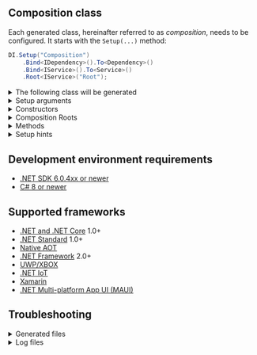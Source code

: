 ## Composition class

Each generated class, hereinafter referred to as _composition_, needs to be configured. It starts with the `Setup(...)` method:

```c#
DI.Setup("Composition")
    .Bind<IDependency>().To<Dependency>()
    .Bind<IService>().To<Service>()
    .Root<IService>("Root");
```

<details>
<summary>The following class will be generated</summary>

```c#
partial class Composition
{
    public Composition() { }

    internal Composition(Composition parent) { }

    public IService Root
    {
        get
        {
            return new Service(new Dependency());
        }
    }

    public T Resolve<T>()  { ... }

    public T Resolve<T>(object? tag)  { ... }

    public object Resolve(System.Type type) { ... }

    public object Resolve(System.Type type, object? tag) { ... }
}
```

</details>

<details>
<summary>Setup arguments</summary>

The first parameter is used to specify the name of the composition class. All setups with the same name will be combined to create one composition class. In addition, this name may contain a namespace, for example for `Sample.Composition` the composition class is generated:

```c#
namespace Sample
{
    partial class Composition
    {
        ...
    }
}
```

The second optional parameter can have several values to determine the kind of composition.

### CompositionKind.Public

This is the default value. If this value is specified, a composition class will be created.

### CompositionKind.Internal

If this value is specified, the class will not be generated, but this setup can be used for others as a base. For example:

```c#
DI.Setup("BaseComposition", CompositionKind.Internal)
    .Bind<IDependency>().To<Dependency>();

DI.Setup("Composition").DependsOn("BaseComposition")
    .Bind<IService>().To<Service>();    
```

When the composition _CompositionKind.Public_ flag is set in the composition setup, it can also be the base composition for others like in the example above.

### CompositionKind.Global

If this value is specified, no composition class will be created, but this setup is the base for all setups in the current project, and `DependsOn(...)` is not required.

</details>

<details>
<summary>Constructors</summary>

### Default constructor

Everything is quite banal, this constructor simply initializes the internal state.

### Argument constructor

It replaces the default constructor and is only created if at least one argument is provided. For example:

```c#
DI.Setup("Composition")
    .Arg<string>("name")
    .Arg<int>("id")
    ...
```

In this case, the argument constructor looks like this:

```c#
public Composition(string name, int id) { ... }
```

and default constructor is missing.

### Child constructor

This constructor is always available and is used to create a child composition based on the parent composition:

```c#
var parentComposition = new Composition();
var childComposition = new Composition(parentComposition); 
```

The child composition inherits the state of the parent composition in the form of arguments and singleton objects. States are copied, and compositions are completely independent, except when calling the _Dispose()_ method on the parent container before disposing of the child container, because the child container can use singleton objects created before it was created.

</details>

<details>
<summary>Composition Roots</summary>

To be able to quickly and conveniently create an object graph, a set of properties is generated. These properties are called compositions roots here. The type of the property is the type of a root object created by the composition. Accordingly, each access to the property leads to the creation of a composition with the root element of this type.

### Public Roots

To be able to use a specific composition root, that root must be explicitly defined by the _Root_ method with a specific name and type:

```c#
DI.Setup("Composition")
    .Bind<IService>().To<Service>()
    .Root<IService>("MyService");
```

In this case, the property for type _IService_ will be named _MyService_ and will be available for direct use. The result of its use will be the creation of a composition of objects with a root of type _IService_:

```c#
public IService MyService
{
    get
    { 
        ...
        return new Service(...);
    }
}
```

This is [recommended way](https://blog.ploeh.dk/2011/07/28/CompositionRoot/) to create a composition root. A composition class can contain any number of roots.

### Private Roots

When the root name is empty, a private composition root is created. This root is used in these _Resolve_ methods in the same way as public roots. For example:

```c#
DI.Setup("Composition")
    .Bind<IService>().To<Service>()
    .Root<IService>();
```

```c#
private IService Root1ABB3D0
{
    get { ... }
}
```

These properties have a random name and a private accessor and cannot be used directly from code. Don't try to use them. Private composition roots can be resolved by the _Resolve_ methods.

</details>

<details>
<summary>Methods</summary>

### Resolve

By default a set of four _Resolve_ methods are generated:

```c#
public T Resolve<T>() { ... }

public T Resolve<T>(object? tag) { ... }

public object Resolve(Type type) { ... }

public object Resolve(Type type, object? tag) { ... }
```

These methods can resolve public composition roots as well as private roots and are useful when using the [Service Locator](https://martinfowler.com/articles/injection.html) approach when the code resolves composition roots in place:

```c#
var composition = new Composition();

composition.Resolve<IService>();
```

This is [not recommended](https://blog.ploeh.dk/2010/02/03/ServiceLocatorisanAnti-Pattern/) way to create composition roots. To control the generation of these methods, see the _Resolve_ hint.

### Dispose

Provides a mechanism for releasing unmanaged resources. This method is only generated if the composition contains at least one singleton object that implements the [IDisposable](https://learn.microsoft.com/en-us/dotnet/api/system.idisposable) interface. To dispose of all created singleton objects, call the composition `Dispose()` method:

```c#
using(var composition = new Composition())
{
    ...
}
```

</details>

<details>
<summary>Setup hints</summary>

## Setup hints

Setup hints are comments before method _Setup_ in the form ```hint = value``` that are used to fine-tune code generation. For example:

```c#
// Resolve = Off
// ThreadSafe = Off
// ToString = On
DI.Setup("Composition")
    ...
```

| Hint                                                                                                                               | Default | C# version |
|------------------------------------------------------------------------------------------------------------------------------------|---------|------------|
| [Resolve](#Resolve-Hint)                                                                                                           | On      |            |
| [OnInstanceCreation](#OnInstanceCreation-Hint)                                                                                     | Off     | 9.0        |
| [OnInstanceCreationImplementationTypeNameRegularExpression](#OnInstanceCreationImplementationTypeNameRegularExpression-Hint)       | .+      |            |
| [OnInstanceCreationTagRegularExpression](#OnInstanceCreationTagRegularExpression-Hint)                                             | .+      |            |
| [OnInstanceCreationLifetimeRegularExpression](#OnInstanceCreationLifetimeRegularExpression-Hint)                                   | .+      |            |
| [OnDependencyInjection](#OnDependencyInjection-Hint)                                                                               | Off     | 9.0        |
| [OnDependencyInjectionImplementationTypeNameRegularExpression](#OnDependencyInjectionImplementationTypeNameRegularExpression-Hint) | .+      |            |
| [OnDependencyInjectionContractTypeNameRegularExpression](#OnDependencyInjectionContractTypeNameRegularExpression-Hint)             | .+      |            |
| [OnDependencyInjectionTagRegularExpression](#OnDependencyInjectionTagRegularExpression-Hint)                                       | .+      |            |
| [OnDependencyInjectionLifetimeRegularExpression](#OnDependencyInjectionLifetimeRegularExpression-Hint)                             | .+      |            |
| [OnCannotResolve](#OnCannotResolve-Hint)                                                                                           | Off     | 9.0        |
| [OnCannotResolveContractTypeNameRegularExpression](#OnCannotResolveContractTypeNameRegularExpression-Hint)                         | .+      |            |
| [OnCannotResolveTagRegularExpression](#OnCannotResolveTagRegularExpression-Hint)                                                   | .+      |            |
| [OnCannotResolveLifetimeRegularExpression](#OnCannotResolveLifetimeRegularExpression-Hint)                                         | .+      |            |
| [ToString](#ToString-Hint)                                                                                                         | Off     |            |
| [ThreadSafe](#ThreadSafe-Hint)                                                                                                     | On      |            |

### Resolve Hint

Determine whether to generate [_Resolve_ methods](#resolve-methods). By default a set of four _Resolve_ methods are generated. Set this hint to _Off_ to disable the generation of resolve methods. This will reduce class composition generation time and no [private composition roots](#Private-Roots) will be generated in this case. The composition will be tiny and will only have [public roots](#Public-Roots). When the _Resolve_ hint is disabled, only the public root properties are available, so be sure to define them explicitly with the `Root<T>(...)` method.

### OnInstanceCreation Hint

Determine whether to generate partial _OnInstanceCreation_ method. This partial method is not generated by default. This can be useful, for example, for logging:

```c#
internal partial class Composition
{
    partial void OnInstanceCreation<T>(ref T value, object? tag, object lifetime)            
    {
        Console.WriteLine($"'{typeof(T)}'('{tag}') created.");            
    }
}
```

You can also replace the created instance of type `T`, where `T` is actually type of created instance. To minimize the performance penalty when calling _OnInstanceCreation_, use the three related hints below.

### OnInstanceCreationImplementationTypeNameRegularExpression Hint

It is a regular expression to filter by the instance type name. This hint is useful when _OnInstanceCreation_ is in the _On_ state and you want to limit the set of types for which the method _OnInstanceCreation_ will be called.

### OnInstanceCreationTagRegularExpression Hint

It is a regular expression to filter by the _tag_. This hint is useful also when _OnInstanceCreation_ is in the _On_ state and you want to limit the set of _tag_ for which the method _OnInstanceCreation_ will be called.

### OnInstanceCreationLifetimeRegularExpression Hint

It is a regular expression to filter by the _lifetime_. This hint is useful also when _OnInstanceCreation_ is in the _On_ state and you want to limit the set of _lifetime_ for which the method _OnInstanceCreation_ will be called.

### OnDependencyInjection Hint

Determine whether to generate partial _OnDependencyInjection_ method to control of dependency injection. This partial method is not generated by default. It cannot have an empty body due to the return value. It must be overridden when generated. This can be useful, for example, for [interception](#Interception).

```c#
// OnDependencyInjection = On
// OnDependencyInjectionContractTypeNameRegularExpression = ICalculator[\d]{1}
// OnDependencyInjectionTagRegularExpression = Abc
DI.Setup("Composition")
    ...
```

To minimize the performance penalty when calling _OnDependencyInjection_, use the three related hints below.

### OnDependencyInjectionImplementationTypeNameRegularExpression Hint

It is a regular expression to filter by the instance type name. This hint is useful when _OnDependencyInjection_ is in the _On_ state and you want to limit the set of types for which the method _OnDependencyInjection_ will be called.

### OnDependencyInjectionContractTypeNameRegularExpression Hint

It is a regular expression to filter by the resolving type name. This hint is useful also when _OnDependencyInjection_ is in the _On_ state and you want to limit the set of resolving types for which the method _OnDependencyInjection_ will be called.

### OnDependencyInjectionTagRegularExpression Hint

It is a regular expression to filter by the _tag_. This hint is useful also when _OnDependencyInjection_ is in the _On_ state and you want to limit the set of _tag_ for which the method _OnDependencyInjection_ will be called.

### OnDependencyInjectionLifetimeRegularExpression Hint

It is a regular expression to filter by the _lifetime_. This hint is useful also when _OnDependencyInjection_ is in the _On_ state and you want to limit the set of _lifetime_ for which the method _OnDependencyInjection_ will be called.

### OnCannotResolve Hint

Determine whether to generate a partial `OnCannotResolve<T>(...)` method to handle a scenario where an instance which cannot be resolved. This partial method is not generated by default. It cannot have an empty body due to the return value. It must be overridden on creation.

```c#
// OnCannotResolve = On
// OnCannotResolveContractTypeNameRegularExpression = string|DateTime
// OnDependencyInjectionTagRegularExpression = null
DI.Setup("Composition")
    ...
```

To avoid missing bindings by mistake, use the two related hints below.

### OnCannotResolveContractTypeNameRegularExpression Hint

It is a regular expression to filter by the resolving type name. This hint is useful also when _OnCannotResolve_ is in the _On_ state and you want to limit the set of resolving types for which the method _OnCannotResolve_ will be called.

### OnCannotResolveTagRegularExpression Hint

It is a regular expression to filter by the _tag_. This hint is useful also when _OnCannotResolve_ is in the _On_ state and you want to limit the set of _tag_ for which the method _OnCannotResolve_ will be called.

### OnCannotResolveLifetimeRegularExpression Hint

It is a regular expression to filter by the _lifetime_. This hint is useful also when _OnCannotResolve_ is in the _On_ state and you want to limit the set of _lifetime_ for which the method _OnCannotResolve_ will be called.

### ToString Hint

Determine if the _ToString()_ method should be generated. This method provides a text-based class diagram in the format [mermaid](https://mermaid.js.org/). To see this diagram, just call the ToString method and copy the text to [this site](https://mermaid.live/).

```c#
// ToString = On
DI.Setup("Composition")
    .Bind<IService>().To<Service>()
    .Root<IService>("MyService");
    
var composition = new Composition();
string classDiagram = composition.ToString(); 
```

### ThreadSafe Hint

This hint determines whether object composition will be created in a thread-safe manner. This hint is _On_ by default. It is good practice not to use threads when creating an object graph, in which case this hint can be turned off, which will lead to a slight increase in performance.

```c#
// ThreadSafe = Off
DI.Setup("Composition")
    .Bind<IService>().To<Service>()
    .Root<IService>("MyService");
```

</details>

## Development environment requirements

- [.NET SDK 6.0.4xx or newer](https://dotnet.microsoft.com/download/dotnet/6.0)
- [C# 8 or newer](https://docs.microsoft.com/en-us/dotnet/csharp/whats-new/csharp-version-history#c-version-80)

## Supported frameworks

- [.NET and .NET Core](https://docs.microsoft.com/en-us/dotnet/core/) 1.0+
- [.NET Standard](https://docs.microsoft.com/en-us/dotnet/standard/net-standard) 1.0+
- [Native AOT](https://learn.microsoft.com/en-us/dotnet/core/deploying/native-aot/)
- [.NET Framework](https://docs.microsoft.com/en-us/dotnet/framework/) 2.0+
- [UWP/XBOX](https://docs.microsoft.com/en-us/windows/uwp/index)
- [.NET IoT](https://dotnet.microsoft.com/apps/iot)
- [Xamarin](https://dotnet.microsoft.com/apps/xamarin)
- [.NET Multi-platform App UI (MAUI)](https://docs.microsoft.com/en-us/dotnet/maui/)

## Troubleshooting

<details>
<summary>Generated files</summary>

You can set build properties to save the generated file and control where the generated files are stored. In a project file, add the <EmitCompilerGeneratedFiles> element to a <PropertyGroup>, and set its value to true. Build your project again. Now, the generated files are created under obj/Debug/netX.X/generated/Pure.DI/Pure.DI.SourceGenerator. The components of the path map to the build configuration, target framework, source generator project name, and fully qualified type name of the generator. You can choose a more convenient output folder by adding the <CompilerGeneratedFilesOutputPath> element to the application's project file. For example:

```xml
<Project Sdk="Microsoft.NET.Sdk">
    
    <PropertyGroup>
        <EmitCompilerGeneratedFiles>true</EmitCompilerGeneratedFiles>
        <CompilerGeneratedFilesOutputPath>$(BaseIntermediateOutputPath)Generated</CompilerGeneratedFilesOutputPath>
    </PropertyGroup>
    
</Project>
```

</details>

<details>
<summary>Log files</summary>

You can set build properties to save the log file. In the project file, add a <PureDILogFile> element to the <PropertyGroup> and set the path to the log directory, and add the related element `<CompilerVisibleProperty Include="PureDILogFile" />` to the <ItemGroup> to make this property visible in the source generator. To change the log level, specify the same with the _PureDISeverity_ property, as in the example below:

```xml
<Project Sdk="Microsoft.NET.Sdk">

    <PropertyGroup>
        <PureDILogFile>.logs\Pure.DI.log</PureDILogFile>
        <PureDISeverity>Info</PureDISeverity>
    </PropertyGroup>

    <ItemGroup>
        <CompilerVisibleProperty Include="PureDILogFile" />
        <CompilerVisibleProperty Include="PureDISeverity" />
    </ItemGroup>

</Project>
```

The _PureDISeverity_ property has several options available:

| Severity | Description                                                            |
|----------|------------------------------------------------------------------------|
| Hidden   | Debug information.                                                     |
| Info     | Information that does not indicate a problem (i.e. not prescriptive).  |
| Warning  | Something suspicious, but allowed. This is the default value.          |
| Error    | Something not allowed by the rules of the language or other authority. |

</details>